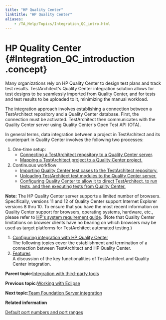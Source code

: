 ```yaml
--- 
title: "HP Quality Center"
linktitle: "HP Quality Center"
aliases: 
    - /TA_Help/Topics/Integration_QC_intro.html
---
```

# HP Quality Center {#Integration_QC_introduction .concept}

Many organizations rely on HP Quality Center to design test plans and track test results. TestArchitect's Quality Center integration solution allows for test designs to be seamlessly imported from Quality Center, and for tests and test results to be uploaded to it, minimizing the manual workload.

The integration approach involves establishing a connection between a TestArchitect repository and a Quality Center database. First, the connection must be activated. TestArchitect then communicates with the Quality Center server using Quality Center's Open Test API \(OTA\).

In general terms, data integration between a project in TestArchitect and its counterpart in Quality Center involves the following two processes:

1.  One-time setup:
    -   [Connecting a TestArchitect repository to a Quality Center server](Integration_QC_connecting_repo_to_QC_server_step_1.html).
    -   [Mapping a TestArchitect project to a Quality Center project.](Integration_QC_connecting_repo_to_QC_server_step_2.html)
2.  Continuous workflow
    -   [Importing Quality Center test cases to the TestArchitect repository.](Integration_QC_test_development_step_1.html)
    -   [Uploading TestArchitect test modules to the Quality Center server.](Integration_QC_test_development_step_2.html)
    -   [Configuring Quality Center to allow it to direct TestArchitect, to run tests, and then executing tests from Quality Center.](Integration_QC_executing_from_QC.html)

**Note:** The HP Quality Center server supports a limited number of browsers. Specifically, versions 11 and 12 of Quality Center support Internet Explorer versions 8 thru 10. To ensure that you have the most recent information on Quality Center support for browsers, operating systems, hardware, etc., please refer to [HP's system requirement guide](https://hpln.hp.com/page/alm-qc-enterprise-technical-specifications). \(Note that Quality Center limitations on browser clients have no bearing on which browsers may be used as target platforms for TestArchitect automated testing.\)

1.  [Configuring integration with HP Quality Center](../../TA_Help/Topics/Integration_QC_config.html)  
The following topics cover the establishment and termination of a connection between TestArchitect and HP Quality Center.
2.  [Features](../../TA_Help/Topics/Integration_QC_test_development.html)  
A discussion of the key functionalities of TestArchitect and Quality Center integration.

**Parent topic:**[Integration with third-party tools](../../TA_Help/Topics/Integration_def.html)

**Previous topic:**[Working with Eclipse](../../TA_Help/Topics/Integration_eclipse_intro.html)

**Next topic:**[Team Foundation Server integration](../../TA_Help/Topics/ug_MTM_def.html)

**Related information**  


[Default port numbers and port ranges](../../TA_Administration/Topics/adm_port_number_port_ranges.html)

